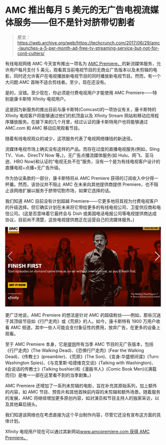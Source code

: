 # AMC 推出每月 5 美元的无广告电视流媒体服务——但不是针对脐带切割者 

> 原文：<https://web.archive.org/web/https://techcrunch.com/2017/06/29/amc-launches-a-5-per-month-ad-free-tv-streaming-service-but-not-for-cord-cutters/>

有线电视网络 AMC 今天宣布推出一项名为 [AMC Premiere、](https://web.archive.org/web/20221207072339/http://www.amcpremiere.com/)的新流媒体服务，允许用户每月支付 5 美元，观看其当前电视节目的无商业广告版本以及未剪辑的电影，同时还允许客户在电视播放新电视节目的同时播放新电视节目。然而，有一个大问题:AMC 首映不适合剪线者。至少，现在还没有。

是的，没错。至少现在，你必须是付费电视用户才能使用 AMC Premiere——特别是康卡斯特 Xfinity 电视用户。

这是因为新服务的推出目前与康卡斯特(Comcast)的一项协议有关，康卡斯特的 Xfinity 电视客户将能够通过他们的机顶盒以及 Xfinity Stream 网站和移动应用程序播放服务。在接下来的几个月里，经过认证的康卡斯特用户也将能够通过 AMC.com 和 AMC 移动应用观看节目。

随着有线电视观众的减少，这项服务代表了电视网络赚钱的新途径。

流媒体电视市场上确实没有这样的产品。而存在过度的直播电视服务(例如，Sling TV、Vue、DirecTV Now 等。)，无广告点播流媒体服务(如 Hulu、网飞、亚马逊、HBO Now)和认证的“电视无处不在”服务，没有一个是为有线电视客户设计的直播电视+点播+无广告升级。

作为协议条款的一部分，康卡斯特将从 AMC Premiere 获得的订阅收入中分得一杯羹。然而，该协议并不阻止 AMC 在未来向其他提供商提供 Premiere，也不阻止该网络扩展以服务于脐带切割市场，如果它选择的话。

我们知道 AMC 目前没有计划超越 Premiere——它更多地将其视为付费电视客户的升级选择。但它确实计划在未来将它带给更多的有线电视公司、卫星供应商和电信公司。(这是否意味着它最终会与 Dish 或美国电话电报公司等电视提供商达成协议，目前尚不清楚，这些电视提供商正在运营自己的流媒体服务。)

![](img/e94bfb0a5c38dbfed329454d656cd275.png)

更广泛地说，AMC Premiere 的想法是针对 AMC 的超级粉丝——例如，那些沉迷于其顶级节目如《行尸走肉》或《荒原》的人。如今，康卡斯特有 1900 万用户收看 AMC 频道，其中一些人可能会支付象征性的费用，放弃广告，在更多的设备上观看。

至于 AMC Premiere 本身，它是[提供](https://web.archive.org/web/20221207072339/http://www.amcpremiere.com/members-faq/)所有当季 AMC 节目的无广告版本，包括《行尸走肉》(The Walking Dead)、《恐惧行尸走肉》(Fear the Walking Dead)、《传教士》(preambler)、《荒原》(The Son)、《变身:华盛顿间谍》(Turn: Washington Spies)、《与克里斯·哈德维克交谈》(Talking with Washington)、《会说话的传教士》(Talking bushier)和《漫画书人》(Comic Book Men)(《满载而归》是唯一一部在这里看不到的当季剧集。)

AMC Premiere 还增加了一系列未剪辑的电影，旨在补充其原始系列，加上额外的内容，如 AMC 节目、预告片和其他首映前内容的未剪辑和额外场景。随着服务的发展，AMC 将继续增加更多原创内容，如对演员和节目主持人的独家采访，以及其他幕后镜头。

我们知道该网络也在考虑直接为这个平台制作内容，尽管它还没有宣布这方面的具体计划。

Xfinity 电视用户现在可以通过其新网站[www.amcpremiere.com 获得 AMC Premiere。](https://web.archive.org/web/20221207072339/http://www.amcpremiere.com/)